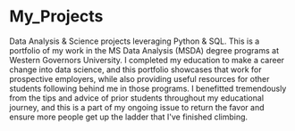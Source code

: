 # My_Projects
Data Analysis &amp; Science projects leveraging Python &amp; SQL.
This is a portfolio of my work in the MS Data Analysis (MSDA) degree programs at Western Governors University. I completed my education to make a career change into data science, and this portfolio showcases that work for prospective employers, while also providing useful resources for other students following behind me in those programs. I benefitted tremendously from the tips and advice of prior students throughout my educational journey, and this is a part of my ongoing issue to return the favor and ensure more people get up the ladder that I've finished climbing.
